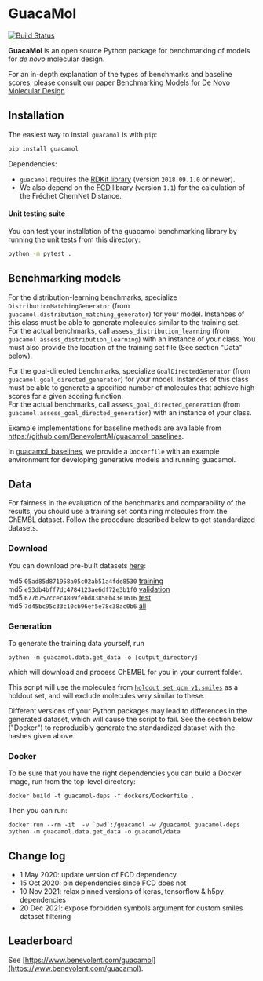 # GuacaMol

[![Build Status](https://travis-ci.com/BenevolentAI/guacamol.svg?branch=master)](https://travis-ci.com/BenevolentAI/guacamol)

**GuacaMol** is an open source Python package for benchmarking of models for 
*de novo* molecular design.

For an in-depth explanation of the types of benchmarks and baseline scores,
please consult our paper 
[Benchmarking Models for De Novo Molecular Design](https://arxiv.org/abs/1811.09621)

## Installation

The easiest way to install `guacamol` is with `pip`:
```bash
pip install guacamol
```

Dependencies:
- `guacamol` requires the [RDKit library](http://rdkit.org/) (version `2018.09.1.0` or newer).
- We also depend on the [FCD](https://github.com/bioinf-jku/FCD) library (version `1.1`) for the calculation of the Fréchet ChemNet Distance.

#### Unit testing suite

You can test your installation of the guacamol benchmarking library by running the unit tests from this directory:
```bash
python -m pytest .
```


## Benchmarking models

For the distribution-learning benchmarks, specialize `DistributionMatchingGenerator` 
(from `guacamol.distribution_matching_generator`) for your model. 
Instances of this class must be able to generate molecules similar to the training set.  
For the actual benchmarks, call `assess_distribution_learning` 
(from `guacamol.assess_distribution_learning`) with an instance of your class. 
You must also provide the location of the training set file (See section "Data" below).

For the goal-directed benchmarks, specialize `GoalDirectedGenerator` 
(from `guacamol.goal_directed_generator`) for your model. 
Instances of this class must be able to generate a specified number of molecules 
that achieve high scores for a given scoring function.  
For the actual benchmarks, call `assess_goal_directed_generation` 
(from `guacamol.assess_goal_directed_generation`) with an instance of your class. 

Example implementations for baseline methods are available from https://github.com/BenevolentAI/guacamol_baselines.

In [guacamol_baselines](https://github.com/BenevolentAI/guacamol_baselines), 
we provide a `Dockerfile` with an example environment for developing generative models and running guacamol.

## Data

For fairness in the evaluation of the benchmarks and comparability of the results, 
you should use a training set containing molecules from the ChEMBL dataset.
Follow the procedure described below to get standardized datasets.


### Download

You can download pre-built datasets [here](https://figshare.com/projects/GuacaMol/56639):

md5 `05ad85d871958a05c02ab51a4fde8530` [training](https://ndownloader.figshare.com/files/13612760 )  
md5 `e53db4bff7dc4784123ae6df72e3b1f0` [validation](https://ndownloader.figshare.com/files/13612766)  
md5 `677b757ccec4809febd83850b43e1616` [test](https://ndownloader.figshare.com/files/13612757)  
md5 `7d45bc95c33c10cb96ef5e78c38ac0b6` [all](https://ndownloader.figshare.com/files/13612745)  


### Generation

To generate the training data yourself, run 
```
python -m guacamol.data.get_data -o [output_directory]
```
which will download and process ChEMBL for you in your current folder.

This script will use the molecules from 
[`holdout_set_gcm_v1.smiles`](https://github.com/BenevolentAI/guacamol/blob/master/guacamol/data/holdout_set_gcm_v1.smiles)
as a holdout set, and will exclude molecules very similar to these.

Different versions of your Python packages may lead to differences in the generated dataset, which will cause the script to fail.
See the section below ("Docker") to reproducibly generate the standardized dataset with the hashes given above.

### Docker

To be sure that you have the right dependencies you can build a Docker image, run from the top-level directory:
```
docker build -t guacamol-deps -f dockers/Dockerfile .
```
Then you can run:
```
docker run --rm -it  -v `pwd`:/guacamol -w /guacamol guacamol-deps python -m guacamol.data.get_data -o guacamol/data
```

## Change log
- 1 May 2020: update version of FCD dependency
- 15 Oct 2020: pin dependencies since FCD does not
- 10 Nov 2021: relax pinned versions of keras, tensorflow & h5py dependencies
- 20 Dec 2021: expose forbidden symbols argument for custom smiles dataset filtering

## Leaderboard

See [https://www.benevolent.com/guacamol](https://www.benevolent.com/guacamol).
